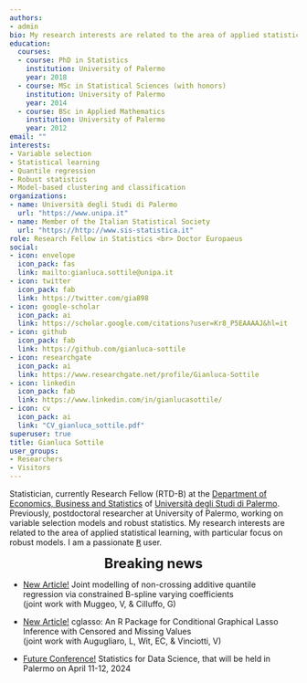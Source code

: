 ```yaml
---
authors:
- admin
bio: My research interests are related to the area of applied statistical learning, with particular focus on robust models.
education:
  courses:
  - course: PhD in Statistics
    institution: University of Palermo
    year: 2018
  - course: MSc in Statistical Sciences (with honors)
    institution: University of Palermo
    year: 2014
  - course: BSc in Applied Mathematics
    institution: University of Palermo
    year: 2012
email: ""
interests:
- Variable selection
- Statistical learning
- Quantile regression
- Robust statistics
- Model-based clustering and classification
organizations:
- name: Università degli Studi di Palermo
  url: "https://www.unipa.it"
- name: Member of the Italian Statistical Society
  url: "https://http://www.sis-statistica.it"
role: Research Fellow in Statistics <br> Doctor Europaeus
social:
- icon: envelope
  icon_pack: fas
  link: mailto:gianluca.sottile@unipa.it
- icon: twitter
  icon_pack: fab
  link: https://twitter.com/gia898
- icon: google-scholar
  icon_pack: ai
  link: https://scholar.google.com/citations?user=Kr8_P5EAAAAJ&hl=it
- icon: github
  icon_pack: fab
  link: https://github.com/gianluca-sottile
- icon: researchgate
  icon_pack: ai
  link: https://www.researchgate.net/profile/Gianluca-Sottile
- icon: linkedin
  icon_pack: fab
  link: https://www.linkedin.com/in/gianlucasottile/
- icon: cv
  icon_pack: ai
  link: "CV_gianluca_sottile.pdf"
superuser: true
title: Gianluca Sottile
user_groups:
- Researchers
- Visitors
---
```



Statistician, currently Research Fellow (RTD-B) at the [Department of Economics, Business and Statistics](https://www.unipa.it/dipartimenti/seas) of [Università degli Studi di Palermo](https://www.unipa.it). Previously, postdoctoral researcher at University of Palermo, working on variable selection models and robust statistics. My research interests are related to the area of applied statistical learning, with particular focus on robust models. I am a passionate [<tt>R</tt>](https://cran.r-project.org) user.

<font size="5"> <center><b> Breaking news </b> </center></font>

* [New Article!](https://journals.sagepub.com/doi/10.1177/1471082X231181734?icid=int.sj-abstract.citing-articles.7) Joint modelling of non-crossing additive quantile regression via constrained B-spline varying coefficients  
(joint work with Muggeo, V, & Cilluffo, G)
* [New Article!](https://www.sciencedirect.com/science/article/pii/S1470160X22008317) cglasso: An R Package for Conditional Graphical Lasso Inference with Censored and Missing Values  
(joint work with Augugliaro, L, Wit, EC, & Vinciotti, V)

* [Future Conference!](https://meetings3.sis-statistica.org/index.php/sds2024/SDS_2024) Statistics for Data Science, that will be held in Palermo on April 11-12, 2024
